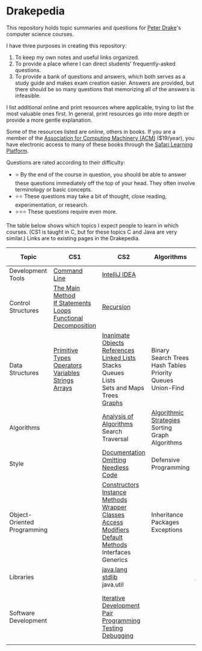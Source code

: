 # Drakepedia
This repository holds topic summaries and questions for [Peter Drake](https://sites.google.com/a/lclark.edu/drake/)'s
computer science courses.

I have three purposes in creating this repository:
1. To keep my own notes and useful links organized.
1. To provide a place where I can direct students' frequently-asked questions.
1. To provide a bank of questions and answers, which both serves as a study guide and makes exam creation easier. Answers are
provided, but there should be so many questions that memorizing all of the answers is infeasible.

I list additional online and print resources where applicable, trying to list the most valuable ones first. In general, print
resources go into more depth or provide a more gentle explanation.

Some of the resources listed are online, others in books. If you are a member of the [Association for Computing Machinery (ACM)](https://www.acm.org/membership/membership-options) ($19/year), you have electronic access to many of these books through the [Safari Learning Platform](https://myacm.acm.org/dashboard.cfm?svc=saf).

Questions are rated according to their difficulty:
- :star: By the end of the course in question, you should be able to answer these questions immediately off the top of your
head. They often involve terminology or basic concepts.
- :star::star: These questions may take a bit of thought, close reading, experimentation, or research.
- :star::star::star: These questions require even more.

The table below shows which topics I expect people to learn in which courses. (CS1 is taught in C, but for these topics C and Java are very similar.) Links are to existing pages in the Drakepedia.

Topic | CS1 | CS2 | Algorithms | Software Development
-|-|-|-|-
Development Tools | [Command Line](development_tools/command_line.md) | [IntelliJ IDEA](development_tools/intellij_idea.md)| | [Git](development_tools/git.md)
Control<br>Structures | [The Main Method](control_structures/the_main_method.md)<br>[If Statements](control_structures/if_else.md)<br>[Loops](control_structures/loops.md)<br>[Functional Decomposition](control_structures/functional_decomposition.md) | [Recursion](control_structures/recursion.md) | |
Data<br>Structures | [Primitive Types](data_structures/primitive_types.md)<br>[Operators](data_structures/operators.md)<br>[Variables](data_structures/variables.md)<br>[Strings](data_structures/strings.md)<br>[Arrays](data_structures/arrays.md) | [Inanimate Objects](data_structures/inanimate_objects.md)<br>[References](data_structures/references.md)<br>[Linked Lists](data_structures/linked_lists.md)<br>Stacks<br>Queues<br>Lists<br>Sets and Maps<br>Trees<br>[Graphs](data_structures/graphs.md) | Binary Search Trees<br>Hash Tables<br>Priority Queues<br>Union-Find |
Algorithms | | [Analysis of Algorithms](algorithms/analysis.md)<br>Search<br>Traversal | [Algorithmic Strategies](algorithms/algorithmic_strategies.md)<br>Sorting<br>Graph Algorithms |
Style | | [Documentation](style/documentation.md)<br>[Omitting Needless Code](style/omitting_needless_code.md) | Defensive Programming |
Object-<br>Oriented Programming | | [Constructors](oop/constructors.md)<br>[Instance Methods](oop/instance_methods.md)<br>[Wrapper Classes](oop/wrapper_classes.md)<br>[Access Modifiers](oop/access_modifiers.md)<br>[Default Methods](oop/default_methods.md)<br>Interfaces<br>Generics | Inheritance<br>Packages<br>Exceptions | Enums<br>Inner Classes
Libraries | | [java.lang](libraries/java.lang.md)<br>[stdlib](libraries/stdlib.md)<br>java.util | | [javax.swing](libraries/javax.swing.md)
Software<br>Development | | [Iterative Development](software_development/iterative_development.md)<br>[Pair Programming](software_development/pair_programming.md)<br>[Testing](software_development/testing.md)<br>[Debugging](software_development/debugging.md) | | [Extreme Programming](software_development/extreme_programming.md)<br>Object-Oriented Design<br>Design Patterns
